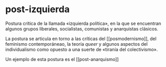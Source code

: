# post-izquierda
Postura crítica de la llamada «izquierda política», en la que se encuentran algunos grupos liberales, socialistas, comunistas y anarquistas clásicos.

La postura se articula en torno a las críticas del [[posmodernismo]], del feminismo contemporáneao, la teoría *queer* y algunos aspectos del individualismo como opuesto a una suerte de «tiranía del colectivismo».

Un ejemplo de esta postura es el [[post-anarquismo]]